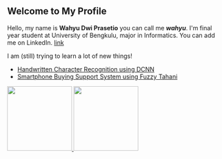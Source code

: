 ## Welcome to My Profile  
Hello, my name is **Wahyu Dwi Prasetio** you can call me ***wahyu***. I'm final year student at University of Bengkulu, major in Informatics. You can add me on LinkedIn. [link](https://www.linkedin.com/in/wahyudwiprasetio/)

I am (still) trying to learn a lot of new things!
- [Handwritten Character Recognition using DCNN](https://github.com/wdprsto/Calistung_processing)
- [Smartphone Buying Support System using Fuzzy Tahani](https://github.com/wdprsto/Fuzzy-Tahani-Pendukung-Pemilihan-Smartphone)

<p align="left">
<a href="https://github.com/wdprsto">
  <img height="150em" src="https://github-readme-stats-eight-theta.vercel.app/api?username=wdprsto&show_icons=true&theme=algolia&include_all_commits=true&count_private=true"/>
  <img height="150em" src="https://github-readme-stats-eight-theta.vercel.app/api/top-langs/?username=wdprsto&layout=compact&langs_count=8&theme=algolia"/>
</a>
</p>

<!--
**wdprsto/wdprsto** is a ✨ _special_ ✨ repository because its `README.md` (this file) appears on your GitHub profile.

Here are some ideas to get you started:

- 🔭 I’m currently working on ...
- 🌱 I’m currently learning ...
- 👯 I’m looking to collaborate on ...
- 🤔 I’m looking for help with ...
- 💬 Ask me about ...
- 📫 How to reach me: ...
- 😄 Pronouns: ...
- ⚡ Fun fact: ...
-->
